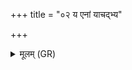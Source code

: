 +++
title = "०२ य एनां याचद्भ्य"

+++
<details><summary>मूलम् (GR)</summary>

य एनां याचद्भ्य  
आर्षेयेभ्यो न दित्सति ।  
आ स देवेषु वृश्चते  
ब्राह्मनानां च मन्यवे ॥
</details>
